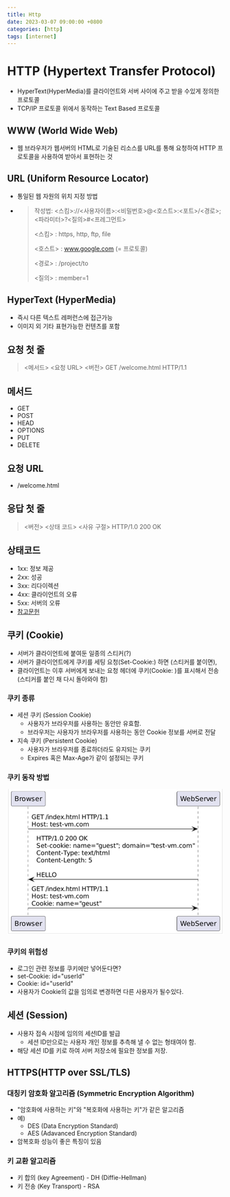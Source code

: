 ```yaml
---
title: Http
date: 2023-03-07 09:00:00 +0800
categories: [http]
tags: [internet]
---
```


# HTTP (Hypertext Transfer Protocol)
- HyperText(HyperMedia)를 클라이언트와 서버 사이에 주고 받을 수있게 정의한 프로토콜
- TCP/IP 프로토콜 위에서 동작하는 Text Based 프로토콜

## WWW (World Wide Web)
- 웹 브라우저가 웹서버의 HTML로 기술된 리소스를 URL를 통해 요청하여 HTTP 프로토콜을 사용하여 받아서 표현하는 것

## URL (Uniform Resource Locator)
- 통일된 웹 자원의 위치 지정 방법
- > 작성법: \<스킴\>://\<사용자이름\>:\<비밀번호\>@\<호스트\>:\<포트\>/\<경로\>;\<파라미터\>?\<질의\>#\<프레그먼트\>
  >
  > \<스킴\> : https, http, ftp, file
  >
  > \<호스트\> : www.google.com (= 프로토콜)
  >
  > \<경로\> : /project/to
  >
  > \<질의\> : member=1

## HyperText (HyperMedia)
- 즉시 다른 텍스트 레퍼런스에 접근가능
- 이미지 외 기타 표현가능한 컨텐츠를 포함

## 요청 첫 줄

> \<메서드\> \<요청 URL\> \<버전\>
> GET /welcome.html HTTP/1.1

## 메서드
- GET
- POST
- HEAD
- OPTIONS
- PUT
- DELETE

## 요청 URL
- /welcome.html

## 응답 첫 줄

> \<버전\> \<상태 코드\> \<사유 구절\>
> HTTP/1.0 200 OK

## 상태코드
- 1xx: 정보 제공
- 2xx: 성공
- 3xx: 리다이렉션
- 4xx: 클라이언트의 오류
- 5xx: 서버의 오류
- [참고문헌](https://ko.wikipedia.org/wiki/HTTP_%EC%83%81%ED%83%9C_%EC%BD%94%EB%93%9C)

## 쿠키 (Cookie)

- 서버가 클라이언트에 붙여둔 일종의 스티커(?)
- 서버가 클라이언트에게 쿠키를 세팅 요청(Set-Cookie:) 하면 (스티커를 붙이면),
- 클라이언트는 이후 서버에게 보내는 요청 헤더에 쿠키(Cookie: )를 표시해서 전송 (스티커를 붙인 채 다시 돌아와야 함)

### 쿠키 종류

- 세션 쿠키 (Session Cookie)
  - 사용자가 브라우저를 사용하는 동안만 유효함.
  - 브라우저는 사용자가 브라우저를 사용하는 동안 Cookie 정보를 서버로 전달
- 지속 쿠키 (Persistent Cookie)
  - 사용자가 브라우저를 종료하더라도 유지되는 쿠키
  - Expires 혹은 Max-Age가 같이 설정되는 쿠키

### 쿠키 동작 방법

<img src="/images/http/1.png">

### 쿠키의 위험성

- 로그인 관련 정보를 쿠키에만 넣어둔다면?
- set-Cookie: id="userId"
- Cookie: id="userId"
- 사용자가 Cookie의 값을 임의로 변경하면 다른 사용자가 될수있다.

## 세션 (Session)

- 사용자 접속 시점에 임의의 세션ID를 발급
  - 세션 ID만으로는 사용자 개인 정보를 추측해 낼 수 없는 형태여야 함.
- 해당 세션 ID를 키로 하여 서버 저장소에 필요한 정보를 저장.

## HTTPS(HTTP over SSL/TLS)

### 대칭키 암호화 알고리즘 (Symmetric Encryption Algorithm)

- "암호화에 사용하는 키"와 "복호화에 사용하는 키"가 같은 알고리즘
- 예)
  - DES (Data Encryption Standard)
  - AES (Adavanced Encryption Standard)
- 암복호화 성능이 좋은 특징이 있음

### 키 교환 알고리즘
- 키 합의 (key Agreement) - DH (Diffie-Hellman)
- 키 전송 (Key Transport) - RSA
